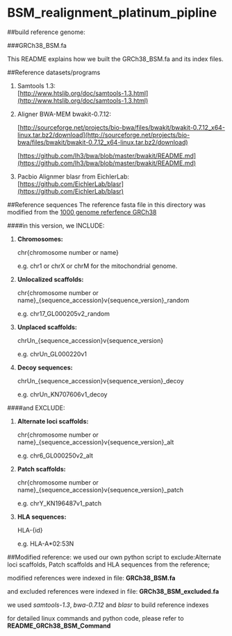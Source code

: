 # BSM_realignment_platinum_pipline

##build reference genome:

###GRCh38_BSM.fa

This README explains how we built the GRCh38_BSM.fa and its index files.

##Reference datasets/programs
1. Samtools 1.3:  
    [http://www.htslib.org/doc/samtools-1.3.html](http://www.htslib.org/doc/samtools-1.3.html)

2. Aligner BWA-MEM bwakit-0.7.12: 

    [http://sourceforge.net/projects/bio-bwa/files/bwakit/bwakit-0.7.12_x64-linux.tar.bz2/download](http://sourceforge.net/projects/bio-bwa/files/bwakit/bwakit-0.7.12_x64-linux.tar.bz2/download)
    
    [https://github.com/lh3/bwa/blob/master/bwakit/README.md](https://github.com/lh3/bwa/blob/master/bwakit/README.md)

3. Pacbio Alignmer blasr from EichlerLab: 
    [https://github.com/EichlerLab/blasr](https://github.com/EichlerLab/blasr)

##Reference sequences
The reference fasta file in this directory was modified from the [1000 genome referfence GRCh38](ftp://ftp-trace.ncbi.nih.gov/1000genomes/ftp/technical/reference/GRCh38_reference_genome/GRCh38_full_analysis_set_plus_decoy_hla.fa)

####in this version, we INCLUDE:
1.  **Chromosomes:**
  
    chr{chromosome number or name}

    e.g. chr1 or chrX or chrM for the mitochondrial genome.

2.  **Unlocalized scaffolds:**

    chr{chromosome number or name}_{sequence_accession}v{sequence_version}_random
    
    e.g. chr17_GL000205v2_random
    
3.  **Unplaced scaffolds:**

    chrUn_{sequence_accession}v{sequence_version}

    e.g. chrUn_GL000220v1
    
4.  **Decoy sequences:**

    chrUn_{sequence_accession}v{sequence_version}_decoy
    
    e.g. chrUn_KN707606v1_decoy


####and EXCLUDE:
 1. **Alternate loci scaffolds:**
 
    chr{chromosome number or name}_{sequence_accession}v{sequence_version}_alt

    e.g. chr6_GL000250v2_alt
    
2.  **Patch scaffolds:**

    chr{chromosome number or name}_{sequence_accession}v{sequence_version}_patch

    e.g. chrY_KN196487v1_patch 
    
3.  **HLA sequences:**

    HLA-{id}

    e.g. HLA-A*02:53N
 

##Modified reference:
we used our own python script to exclude:Alternate loci scaffolds, Patch scaffolds and HLA sequences from the reference; 

modified references were indexed in file: **GRCh38_BSM.fa**

and excluded references were indexed in file: **GRCh38_BSM_excluded.fa**

we used *samtools-1.3*, *bwa-0.7.12* and *blasr* to build reference indexes 

for detailed linux commands and python code, please refer to **README_GRCh38_BSM_Command**
